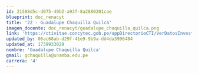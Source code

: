 ```yaml
---
id: 21588d5c-d075-49b2-a93f-8a2880201cae
blueprint: doc_renacyt
title: '22 - Guadalupe Chaquilla Quilca'
imagen_docente: doc_renacyt/guadalupe_chaquilla_quilca.png
link: 'https://ctivitae.concytec.gob.pe/appDirectorioCTI/VerDatosInvestigador.do?id_investigador=414'
updated_by: 06ac68ab-d29f-41e9-9b9a-dd4da3996484
updated_at: 1739933029
nombre: 'Guadalupe Chaquilla Quilca'
gmail: gchaquilla@unamba.edu.pe
carrera: '4'
---
```

